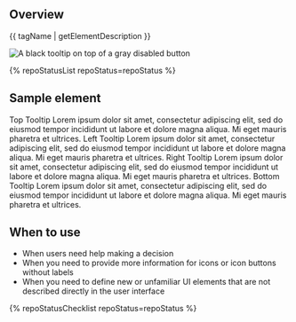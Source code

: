 ## Overview

{{ tagName | getElementDescription }}

<uxdot-example width-adjustment="230px">
  <img src="{{ './tooltip-sample-element.png' | url }}" alt="A black tooltip on top of a gray disabled button">
</uxdot-example>

{% repoStatusList repoStatus=repoStatus %}

## Sample element

<rh-tooltip position="top">
  <rh-button>Top Tooltip</rh-button>
  <span slot="content">Lorem ipsum dolor sit amet, consectetur adipiscing elit, sed do eiusmod tempor incididunt ut
    labore et dolore magna aliqua. Mi eget mauris pharetra et ultrices.</span>
</rh-tooltip>
<rh-tooltip position="left">
  <rh-button>Left Tooltip</rh-button>
  <span slot="content">Lorem ipsum dolor sit amet, consectetur adipiscing elit, sed do eiusmod tempor incididunt ut
    labore et dolore magna aliqua. Mi eget mauris pharetra et ultrices.</span>
</rh-tooltip>
<rh-tooltip position="right">
  <rh-button>Right Tooltip</rh-button>
  <span slot="content">Lorem ipsum dolor sit amet, consectetur adipiscing elit, sed do eiusmod tempor incididunt ut
    labore et dolore magna aliqua. Mi eget mauris pharetra et ultrices.</span>
</rh-tooltip>
<rh-tooltip position="bottom">
  <rh-button>Bottom Tooltip</rh-button>
  <span slot="content">Lorem ipsum dolor sit amet, consectetur adipiscing elit, sed do eiusmod tempor incididunt ut
    labore et dolore magna aliqua. Mi eget mauris pharetra et ultrices.</span>
</rh-tooltip>

## When to use 
- When users need help making a decision
- When you need to provide more information for icons or icon buttons without labels
- When you need to define new or unfamiliar UI elements that are not described directly in the user interface

{% repoStatusChecklist repoStatus=repoStatus %}

